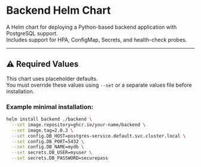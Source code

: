 # Backend Helm Chart

A Helm chart for deploying a Python-based backend application with PostgreSQL support.  
Includes support for HPA, ConfigMap, Secrets, and health-check probes.

---

## ⚠️ Required Values

This chart uses placeholder defaults.  
You must override these values using `--set` or a separate values file before installation.

### Example minimal installation:

```bash
helm install backend ./backend \
  --set image.repository=ghcr.io/your-name/backend \
  --set image.tag=2.0.3 \
  --set config.DB_HOST=postgres-service.default.svc.cluster.local \
  --set config.DB_PORT=5432 \
  --set config.DB_NAME=mydb \
  --set secrets.DB_USER=myuser \
  --set secrets.DB_PASSWORD=securepass